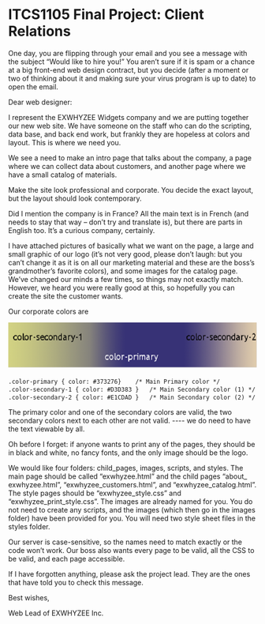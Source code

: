 # ITCS1105 Final Project: Client Relations

One day, you are flipping through your email and you see a message with the subject “Would like to hire you!” You aren’t sure if it is spam or a chance at a big front-end web design contract, but you decide (after a moment or two of thinking about it and making sure your virus program is up to date) to open the email. 

Dear web designer:

I represent the EXWHYZEE Widgets company and we are putting together our new web site.  We have someone on the staff who can do the scripting, data base, and back end work, but frankly they are hopeless at colors and layout.  This is where we need you. 

We see a need to make an intro page that talks about the company, a page where we can collect data about customers, and another page where we have a small catalog of materials. 

Make the site look professional and corporate. You decide the exact layout, but the layout should look contemporary. 

Did I mention the company is in France? All the main text is in French (and needs to stay that way – don’t try and translate is), but there are parts in English too. It’s a curious company, certainly. 

I have attached pictures of basically what we want on the page, a large and small graphic of our logo (it’s not very good, please don’t laugh: but you can’t change it as it is on all our marketing material and these are the boss’s grandmother’s favorite colors), and some images for the catalog page.  We’ve changed our minds a few times, so things may not exactly match. However, we heard you were really good at this, so hopefully you can create the site the customer wants. 

Our corporate colors are 

![colors](images/finalColors_01.png)

```
.color-primary { color: #373276}	/* Main Primary color */
.color-secondary-1 { color: #D3D383 }	/* Main Secondary color (1) */
.color-secondary-2 { color: #E1CDAD }	/* Main Secondary color (2) */
```

The primary color and one of the secondary colors are valid, the two secondary colors next to each other are not valid.   ----  we do need to have the text viewable by all. 

Oh before I forget: if anyone wants to print any of the pages, they should be in black and white, no fancy fonts, and the only image should be the logo. 

We would like four folders: child_pages, images, scripts, and styles. The main page should be called “exwhyzee.html” and the child pages “about_ exwhyzee.html”, “exwhyzee_customers.html”, and “exwhyzee_catalog.html”.  The style pages should be “exwhyzee_style.css” and “exwhyzee_print_style.css”.  The images are already named for you.  You do not need to create any scripts, and the images (which then go in the images folder) have been provided for you.  You will need two style sheet files in the styles folder. 

Our server is case-sensitive, so the names need to match exactly or the code won’t work.  Our boss also wants every page to be valid, all the CSS to be valid, and each page accessible.  

If I have forgotten anything, please ask the project lead.  They are the ones that have told you to check this message. 

Best wishes,

Web Lead of EXWHYZEE Inc. 
